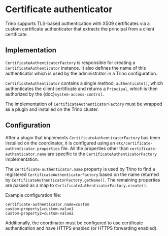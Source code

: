 # Certificate authenticator

Trino supports TLS-based authentication with X509 certificates via a custom
certificate authenticator that extracts the principal from a client certificate.

## Implementation

`CertificateAuthenticatorFactory` is responsible for creating a
`CertificateAuthenticator` instance. It also defines the name of this
authenticator which is used by the administrator in a Trino configuration.

`CertificateAuthenticator` contains a single method, `authenticate()`,
which authenticates the client certificate and returns a `Principal`, which is then
authorized by the {doc}`system-access-control`.

The implementation of `CertificateAuthenticatorFactory` must be wrapped
as a plugin and installed on the Trino cluster.

## Configuration

After a plugin that implements `CertificateAuthenticatorFactory` has been
installed on the coordinator, it is configured using an
`etc/certificate-authenticator.properties` file. All the
properties other than `certificate-authenticator.name` are specific to the
`CertificateAuthenticatorFactory` implementation.

The `certificate-authenticator.name` property is used by Trino to find a
registered `CertificateAuthenticatorFactory` based on the name returned by
`CertificateAuthenticatorFactory.getName()`. The remaining properties are
passed as a map to `CertificateAuthenticatorFactory.create()`.

Example configuration file:

```text
certificate-authenticator.name=custom
custom-property1=custom-value1
custom-property2=custom-value2
```

Additionally, the coordinator must be configured to use certificate authentication
and have HTTPS enabled (or HTTPS forwarding enabled).
